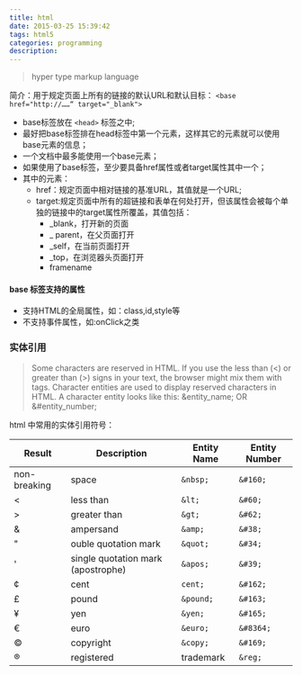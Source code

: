 ```yaml
---
title: html
date: 2015-03-25 15:39:42
tags: html5
categories: programming
description: 
---
```


> hyper type markup language

<!--more-->

简介：用于规定页面上所有的链接的默认URL和默认目标：
`<base href="http://……“ target="_blank">`
- base标签放在 `<head>` 标签之中;
- 最好把base标签排在head标签中第一个元素，这样其它的元素就可以使用base元素的信息；
- 一个文档中最多能使用一个base元素；
- 如果使用了base标签，至少要具备href属性或者target属性其中一个；
- 其中的元素：
	- href：规定页面中相对链接的基准URL，其值就是一个URL;
	- target:规定页面中所有的超链接和表单在何处打开，但该属性会被每个单独的链接中的target属性所覆盖，其值包括：
		- _blank，打开新的页面
		- _ parent，在父页面打开
		- _self，在当前页面打开
		- _top，在浏览器头页面打开
		- framename

#### base 标签支持的属性

- 支持HTML的全局属性，如：class,id,style等
- 不支持事件属性，如:onClick之类

### 实体引用

> Some characters are reserved in HTML.
If you use the less than (<) or greater than (>) signs in your text, the browser might mix them with tags.
Character entities are used to display reserved characters in HTML.
A character entity looks like this: &entity_name; OR &#entity_number;

html 中常用的实体引用符号：

Result|Description|Entity Name|Entity Number
---|---|---|---
|non-breaking|space|`&nbsp;`|`&#160;`
<|less than|`&lt;`|`&#60;`
>|greater than|`&gt;`|`&#62;`
&|ampersand|`&amp;`|`&#38;`
"|ouble quotation mark|`&quot;`|`&#34;`
'|single quotation mark (apostrophe)|`&apos;`|`&#39;`
¢|cent|`cent;`|`&#162;`
£|pound|`&pound;`|`&#163;`
¥|yen|`&yen;`|`&#165;`
€|euro|`&euro;`|`&#8364;`
©|copyright|`&copy;`|`&#169;`
®|registered|trademark|`&reg;`|`&#174;`